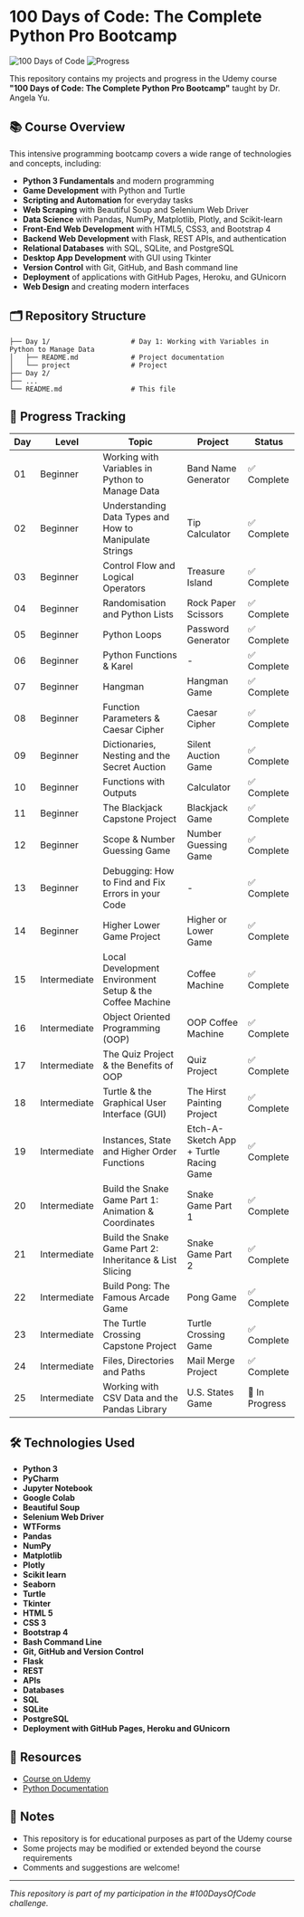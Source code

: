 # 100 Days of Code: The Complete Python Pro Bootcamp

![100 Days of Code](https://img.shields.io/badge/100%20Days%20of%20Code-Python-blue?style=for-the-badge)
![Progress](https://img.shields.io/badge/Progress-In%20Progress-orange?style=for-the-badge)

This repository contains my projects and progress in the Udemy course **"100 Days of Code: The Complete Python Pro Bootcamp"** taught by Dr. Angela Yu.

## 📚 Course Overview

This intensive programming bootcamp covers a wide range of technologies and concepts, including:

- **Python 3 Fundamentals** and modern programming
- **Game Development** with Python and Turtle
- **Scripting and Automation** for everyday tasks
- **Web Scraping** with Beautiful Soup and Selenium Web Driver
- **Data Science** with Pandas, NumPy, Matplotlib, Plotly, and Scikit-learn
- **Front-End Web Development** with HTML5, CSS3, and Bootstrap 4
- **Backend Web Development** with Flask, REST APIs, and authentication
- **Relational Databases** with SQL, SQLite, and PostgreSQL
- **Desktop App Development** with GUI using Tkinter
- **Version Control** with Git, GitHub, and Bash command line
- **Deployment** of applications with GitHub Pages, Heroku, and GUnicorn
- **Web Design** and creating modern interfaces

## 🗂️ Repository Structure

```
├── Day 1/                    # Day 1: Working with Variables in Python to Manage Data
│   ├── README.md             # Project documentation
│   └── project               # Project
├── Day 2/
├── ...
└── README.md                 # This file
```

## 🚀 Progress Tracking

| Day | Level | Topic | Project | Status |
|-----|-------|-------|---------|--------|
| 01 | Beginner | Working with Variables in Python to Manage Data | Band Name Generator | ✅ Complete |
| 02 | Beginner | Understanding Data Types and How to Manipulate Strings | Tip Calculator | ✅ Complete |
| 03 | Beginner | Control Flow and Logical Operators | Treasure Island | ✅ Complete |
| 04 | Beginner | Randomisation and Python Lists | Rock Paper Scissors | ✅ Complete |
| 05 | Beginner | Python Loops | Password Generator | ✅ Complete |
| 06 | Beginner | Python Functions & Karel | - | ✅ Complete |
| 07 | Beginner | Hangman | Hangman Game | ✅ Complete |
| 08 | Beginner | Function Parameters & Caesar Cipher | Caesar Cipher | ✅ Complete |
| 09 | Beginner | Dictionaries, Nesting and the Secret Auction | Silent Auction Game | ✅ Complete |
| 10 | Beginner | Functions with Outputs | Calculator | ✅ Complete |
| 11 | Beginner | The Blackjack Capstone Project | Blackjack Game | ✅ Complete |
| 12 | Beginner | Scope & Number Guessing Game | Number Guessing Game | ✅ Complete |
| 13 | Beginner | Debugging: How to Find and Fix Errors in your Code | - | ✅ Complete |
| 14 | Beginner | Higher Lower Game Project | Higher or Lower Game | ✅ Complete |
| 15 | Intermediate | Local Development Environment Setup & the Coffee Machine | Coffee Machine | ✅ Complete |
| 16 | Intermediate | Object Oriented Programming (OOP) | OOP Coffee Machine | ✅ Complete |
| 17 | Intermediate | The Quiz Project & the Benefits of OOP | Quiz Project | ✅ Complete |
| 18 | Intermediate | Turtle & the Graphical User Interface (GUI) | The Hirst Painting Project | ✅ Complete |
| 19 | Intermediate | Instances, State and Higher Order Functions | Etch-A-Sketch App + Turtle Racing Game | ✅ Complete |
| 20 | Intermediate | Build the Snake Game Part 1: Animation & Coordinates | Snake Game Part 1 | ✅ Complete |
| 21 | Intermediate | Build the Snake Game Part 2: Inheritance & List Slicing | Snake Game Part 2 | ✅ Complete |
| 22 | Intermediate | Build Pong: The Famous Arcade Game | Pong Game | ✅ Complete |
| 23 | Intermediate | The Turtle Crossing Capstone Project | Turtle Crossing Game | ✅ Complete |
| 24 | Intermediate | Files, Directories and Paths | Mail Merge Project | ✅ Complete |
| 25 | Intermediate | Working with CSV Data and the Pandas Library | U.S. States Game | 🔄 In Progress |

## 🛠️ Technologies Used

- **Python 3**
- **PyCharm**
- **Jupyter Notebook**
- **Google Colab**
- **Beautiful Soup**
- **Selenium Web Driver**
- **WTForms**
- **Pandas**
- **NumPy**
- **Matplotlib**
- **Plotly**
- **Scikit learn**
- **Seaborn**
- **Turtle**
- **Tkinter**
- **HTML 5**
- **CSS 3**
- **Bootstrap 4**
- **Bash Command Line**
- **Git, GitHub and Version Control**
- **Flask**
- **REST**
- **APIs**
- **Databases**
- **SQL**
- **SQLite**
- **PostgreSQL**
- **Deployment with GitHub Pages, Heroku and GUnicorn**

## 🔗 Resources

- [Course on Udemy](https://www.udemy.com/course/100-days-of-code/)
- [Python Documentation](https://docs.python.org/3/)

## 📝 Notes

- This repository is for educational purposes as part of the Udemy course
- Some projects may be modified or extended beyond the course requirements
- Comments and suggestions are welcome!

---

*This repository is part of my participation in the #100DaysOfCode challenge.*
